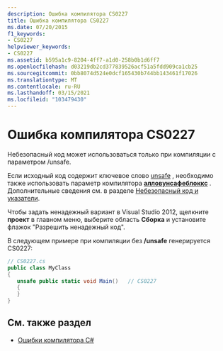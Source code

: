 ```yaml
---
description: Ошибка компилятора CS0227
title: Ошибка компилятора CS0227
ms.date: 07/20/2015
f1_keywords:
- CS0227
helpviewer_keywords:
- CS0227
ms.assetid: b595a1c9-8204-4ff7-a1d0-258b0b1d6ff7
ms.openlocfilehash: d03219db2cd377839526acf51a5fdd909ca1cb25
ms.sourcegitcommit: 0bb8074d524e0dcf165430b744bb143461f17026
ms.translationtype: MT
ms.contentlocale: ru-RU
ms.lasthandoff: 03/15/2021
ms.locfileid: "103479430"
---
```

# <a name="compiler-error-cs0227"></a>Ошибка компилятора CS0227

Небезопасный код может использоваться только при компиляции с параметром /unsafe.

Если исходный код содержит ключевое слово [unsafe](../language-reference/keywords/unsafe.md) , необходимо также использовать параметр компилятора [**алловунсафеблоккс**](../language-reference/compiler-options/language.md#allowunsafeblocks) . Дополнительные сведения см. в разделе [Небезопасный код и указатели](../programming-guide/unsafe-code-pointers/index.md).

Чтобы задать ненадежный вариант в Visual Studio 2012, щелкните **проект** в главном меню, выберите область **Сборка** и установите флажок "Разрешить ненадежный код".

В следующем примере при компиляции без **/unsafe** генерируется CS0227:

```csharp
// CS0227.cs
public class MyClass
{
   unsafe public static void Main()   // CS0227
   {
   }
}
```

## <a name="see-also"></a>См. также раздел

- [Ошибки компилятора C#](../language-reference/compiler-messages/index.md)

